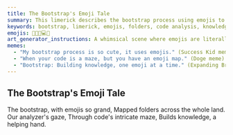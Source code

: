 ```yaml
---
title: The Bootstrap's Emoji Tale
summary: This limerick describes the bootstrap process using emojis to map folders and how code analysis helps build knowledge from the intricate maze of code.
keywords: bootstrap, limerick, emojis, folders, code analysis, knowledge, maze, mapping, helping hand
emojis: 🚀🌳✨💻🧠
art_generator_instructions: A whimsical scene where emojis are literally mapping out a complex folder structure, with glowing lines connecting them. A stylized "analyzer" eye is observing the scene, and from the code maze, a tree of knowledge is growing, with branches reaching out like helping hands. The overall feeling should be lighthearted, magical, and convey the power of visual organization and automated knowledge building.
memes:
  - "My bootstrap process is so cute, it uses emojis." (Success Kid meme)
  - "When your code is a maze, but you have an emoji map." (Doge meme)
  - "Bootstrap: Building knowledge, one emoji at a time." (Expanding Brain meme)
---
```

## The Bootstrap's Emoji Tale

The bootstrap, with emojis so grand,
Mapped folders across the whole land.
Our analyzer's gaze,
Through code's intricate maze,
Builds knowledge, a helping hand.